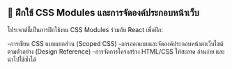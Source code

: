 ## 🎨 ฝึกใช้ CSS Modules และการจัดองค์ประกอบหน้าเว็บ
โปรเจกต์นี้เป็นการฝึกใช้งาน CSS Modules ร่วมกับ React เพื่อฝึก:

-การเขียน CSS แบบแยกส่วน (Scoped CSS)
-การออกแบบและจัดองค์ประกอบหน้าตาเว็บไซต์ตามตัวอย่าง (Design Reference)
-การจัดการโครงสร้าง HTML/CSS ให้สะอาด อ่านง่าย และนำไปใช้ซ้ำได้
